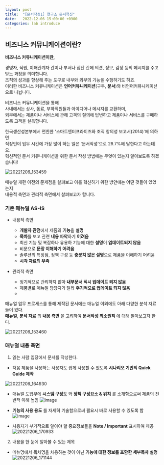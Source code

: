 ```yaml
---
layout: post
title:  "[문서작성1] 연구소 문서혁신"
date:   2022-12-06 15:00:00 +0900
categories: lab introduce
---
```


## 비즈니스 커뮤니케이션이란?

**비즈니스 커뮤니케이션이란,** 

경영자, 직원, 이해관계자 간이나 부서나 집단 간에 의견, 정보, 감정 등의 메시지를 주고받느 과정을 의미합니다.    
조직의 성과를 향상해 주는 도구로 내부와 외부의 기능을 수행하기도 하죠.  
이러한 비즈니스 커뮤니케이션은 **언어커뮤니케이션**(구두, **문서**)와 비언어커뮤니케이션으로 나뉩니다.  

비즈니스 커뮤니케이션을 통해  
사내에서는 상사, 동료, 부하직원들과 아이디어나 메시지를 교환하며,   
외부에서는 제품이나 서비스에 관해 고객의 질의에 답변하고 제품이나 서비스를 구매하도록 고객을 설득합니다.  

한국생산성본부에서 편찬한 '스마트엔터프라이즈와 조직 창의성 보고서(2014)'에 의하면  
직장인이 업무 시간에 가장 많이 하는 일은 '문서작성'으로 29.7%에 달한다고 하는데요.  
혁신적인 문서 커뮤니케이션을 위한 문서 작성 방법에는 무엇이 있는지 알아보도록 하겠습니다!


![20221206_153459](https://user-images.githubusercontent.com/118801307/205838853-015bf695-55e6-4068-aa18-ea2ad2cf60eb.png)


매뉴얼 개편 이전의 문제점을 살펴보고 이를 혁신하기 위한 방안에는 어떤 것들이 있었는지  
내용적 측면과 관리적 측면에서 살펴보고자 합니다.  



### 기존 매뉴얼 AS-IS 

- 내용적 측면
  - **개발자 관점**에서 제품의 **기능**을 **설명**  
  - **목차**를 보고 관련 **내용 파악**하기 **어려움**  
  - 최신 기능 및 복잡하나 유용하 기능에 대한 **설명**이 **업데이트되지 않음**  
  - 비문으로 **문장 이해하기 어려움**  
  - 솔루션의 특장점, 정책 구성 등 **충분치 않은 설명**으로 제품을 이해하기 어려움  
  - **시각 자료의 부족**  

- 관리적 측면  
  - 정기적으로 관리하지 않아 **내부문서 적시 업데이트 되지 않음**  
  - 제품별로 매뉴얼 담당자가 달라 **주기적으로 업데이트 되지 않음**  
  -  

매뉴얼 업무 프로세스를 통해 제작된 문서에는 매뉴얼 이외에도 아래 다양한 분석 자료들이 있다.    
**매뉴얼**, **분석 자료** 의 **내용 측면** 을 고려하여 **문서작성 최소원칙** 에 대해 알아보고자 한다.  


![20221206_153460](https://user-images.githubusercontent.com/118801307/205851121-ed8843e3-b399-4dad-b974-4640b9060ee3.png)


### 매뉴얼 내용 측면

1) 읽는 사람 입장에서 문서를 작성한다.  
- 처음 제품을 사용하는 사용자도 쉽게 사용할 수 있도록 **시나리오 기반의 Quick Guide 제작**  

![20221206_164930](https://user-images.githubusercontent.com/118801307/205852199-80f97d83-abc6-44e9-8e23-4b10514d4e81.png)

- 매뉴얼 도입부에 **시스템 구성도** 와 **정책 구성요소 & 위치** 를 소개함으로써 제품의 전반적 이해 높임
![image](https://user-images.githubusercontent.com/118801307/205855250-9e5ea79c-bffc-400f-b565-bb248a5ee54b.png)

- **기능의 사용 용도** 를 자세히 기술함으로써 필요시 바로 사용할 수 있도록 함
![image](https://user-images.githubusercontent.com/118801307/205855505-a3f4bcec-6cfd-4de5-a1cb-6692a62aebbc.png)

- 사용자가 부가적으로 알아야 할 중요정보들을 **Note / Important** 표시하여 제공
![20221206_170933](https://user-images.githubusercontent.com/118801307/205857765-6fe0c16c-8cbc-411c-bee7-f25ea60fd514.png)



2) 내용을 한 눈에 알아볼 수 있는 제목
- 메뉴명에서 목차명을 차용하는 것이 아닌 **기능에 대한 정보를 포함한 세부목차 설정**  
![20221206_171144](https://user-images.githubusercontent.com/118801307/205856247-ca907aad-fe84-42e0-bcbe-ef6108349a73.png)


